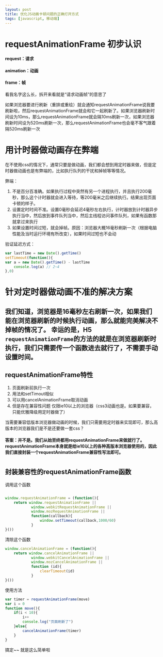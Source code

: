 ```yaml
---
layout: post
title: 优化JS动画卡顿问题的正确打开方式 
tags: [javascript, 移动端]
---
```





# requestAnimationFrame 初步认识

#### request：请求
#### animation：动画
#### frame：帧
看我名字这么长，拆开来看就是“请求动画帧”的意思了

如果浏览器要进行刷新（重排或重绘）就会通知requestAnimationFrame说我要刷新啦，然后requestAnimationFrame就会和它一起刷新了。如果浏览器刷新时间设为10ms，那么requestAnimationFrame就会隔10ms刷新一次，如果浏览器刷新时间设为520ms刷新一次，那么requestAnimationFrame也会毫不客气跟着隔520ms刷新一次

#

# 用计时器做动画存在弊端
在不使用css的情况下，通常只要是做动画，我们都会想到用定时器来做，但是定时器做动画也是有弊端的，比如执行队列的干扰和掉帧等等情况。

弊端：
1. 不是百分百准确。如果执行过程中突然有另一个进程执行，并且执行200毫秒，那么这个计时器就会进入等待，等200毫米之后继续执行。结果出现页面卡顿的样子。
2. 设置定时时间不准。设置0毫秒会延迟4毫秒左右执行，计时器放到计时器异步执行当中，然后放到事件队列当中，然后主线程访问事件队列，如果有函数那就拿过来执行
3. 如果设置时间过短，就会掉帧。原因：浏览器大概16毫秒刷新一次（根据电脑性能及当时运行环境有所改变），如果时间过短也不会动

验证延迟方式：
```javascript
var lastTime = new Date().getTime()
setTimeout(function(){
var a = new Date().getTime() - lastTime
    console.log(a) // 2~4
},0)

```
#
# 针对定时器做动画不准的解决方案

我们知道，浏览器是16毫秒左右刷新一次，如果我们能在浏览器刷新的时候执行动画，那么就能完美解决不掉帧的情况了。
幸运的是，H5 ```requestAnimationFrame```的方法的就是在浏览器刷新时执行，我们只需要传一个函数进去就行了，不需要手动设置时间。
---

## requestAnimationFrame特性

1. 页面刷新前执行一次
2. 用法和setTimout相似
3. 可以用cancelAnimationFrame取消动画
4. 但是存在兼容性问题 仅限ie10以上的浏览器（css3动画也是。如果要兼容，只能优雅降级用定时器做了）


当需要兼容低版本浏览器做动画的时候，我们只需要用定时器来实现即可，那么高版本的浏览器我们是不是还要做一套css？
#### 答案：并不是。我们从始至终都用requestAnimationFrame来做就行了。requestAnimationFrame本身就是给ie10以上的各种高版本浏览器使用的，因此我们直接封装一个requestAnimationFrame兼容性写法即可。

#

## 封装兼容性的requestAnimationFrame函数


调用这个函数
```javascript

window.requestAnimationFrame = (function(){
    return window.requestAnimationFrame ||
            window.webkitRequestAnimationFrame ||
            window.mozRequestAnimationFrame ||
            function(callback){
                window.setTimeout(callback,1000/60)
            }
}())

```

清除这个函数

```javascript
window.cancelAnimationFrame = (function(){
    return window.cancelAnimationFrame ||
            window.webkitCancelAnimationFrame ||
            window.mozCancelAnimationFrame ||
            function (id){
                clearTimeout(id)
            }
}())
```
使用方法
```javascript
var timer = requestAnimationFrame(move)
var i = 0
function move(){
    if(i < 10){
        i++
        console.log("页面刷新了")
    }else{
        cancelAnimationFrame(timer)
    }
}
```
搞定~~ 就是这么简单啦 
